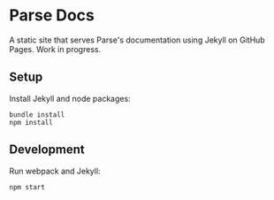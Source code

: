 # Parse Docs

A static site that serves Parse's documentation using Jekyll on GitHub Pages. Work in progress.

## Setup

Install Jekyll and node packages:

```
bundle install
npm install
```

## Development

Run webpack and Jekyll:

```
npm start
```
